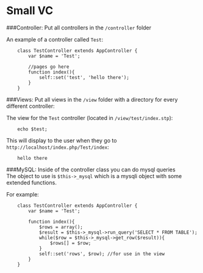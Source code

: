 Small VC
==

###Controller:
Put all controllers in the `/controller` folder

An example of a controller called `Test`:

		class TestController extends AppController {
			var $name = 'Test';
			
			//pages go here
			function index(){
				self::set('test', 'hello there');
			}
		}
###Views:
Put all views in the `/view` folder with a directory for every different controller:

The view for the `Test` controller (located in `/view/test/index.stp`):

		echo $test;
		
This will display to the user when they go to `http://localhost/index.php/Test/index`:

		hello there

		
###MySQL:
Inside of the controller class you can do mysql queries  
The object to use is `$this->_mysql` which is a mysqli object with some extended functions.  

For example:

		class TestController extends AppController {
			var $name = 'Test';
			
			function index(){
				$rows = array();
				$result = $this->_mysql->run_query('SELECT * FROM TABLE');
				while($row = $this->_mysql->get_row($result)){
					$rows[] = $row;
				}
				self::set('rows', $row); //for use in the view
			}
		}
